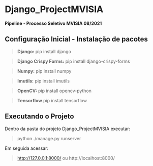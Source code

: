 # Django_ProjectMVISIA
**Pipeline - Processo Seletivo MVISIA 08/2021**

## Configuração Inicial - Instalação de pacotes
> **Django:** pip install django

> **Django Crispy Forms:** pip install django-crispy-forms 

> **Numpy:** pip install numpy

> **Imutils:** pip install imutils

> **OpenCV:** pip install opencv-python

>  **Tensorflow** pip install tensorflow


## Executando o Projeto

Dentro da pasta do projeto Django_ProjectMVISIA executar:

>  python ./manage.py runserver

Em seguida acessar:
>  http://127.0.0.1:8000/ ou http://localhost:8000/
